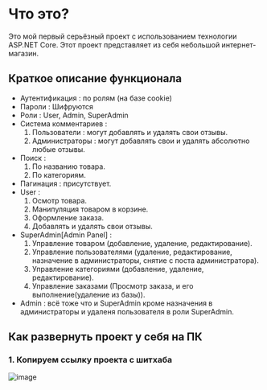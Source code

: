  # Что это? #
 Это мой первый серьёзный проект с использованием технологии ASP.NET Core.
 Этот проект представляет из себя небольшой интернет-магазин.
 
 ## Краткое описание функционала ##
 + Аутентификация : по ролям (на базе cookie)
 + Пароли : Шифруются
 + Роли : User, Admin, SuperAdmin
 + Система комментариев :
      1. Пользователи : могут добавлять и удалять свои отзывы.
      2. Администраторы : могут добавлять свои и удалять абсолютно любые отзывы.
 + Поиск : 
      1. По названию товара.
      2. По категориям.
 + Пагинация : присутствует.
 + User : 
      1. Осмотр товара.
      2. Манипуляция товаром в корзине.
      3. Оформление заказа.
      4. Добавлять и удалять свои отзывы.
 + SuperAdmin[Admin Panel] : 
      1. Управление товаром (добавление, удаление, редактирование).
      2. Управление пользователями (удаление, редактирование, назначение в администраторы, снятие с поста администратора).
      3. Управление категориями (добавление, удаление, редактирование).
      4. Управление заказами (Просмотр заказа, и его выполнение(удаление из базы)).        
 + Admin : всё тоже что и SuperAdmin кроме назначения в администраторы и удаленя пользователя в роли SuperAdmin.
 
 ## Как развернуть проект у себя на ПК ##
 
 ### 1. Копируем ссылку проекта с шитхаба ###
 ![image](https://user-images.githubusercontent.com/68823930/96573109-5c8d5680-12d6-11eb-9888-f87ccadfe64d.png)

 
 
 
      
 
 
 
 
 
 
 
